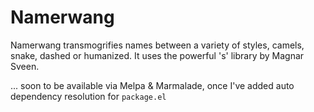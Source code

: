 # Namerwang

Namerwang transmogrifies names between a variety of styles, camels,
snake, dashed or humanized. It uses the powerful 's' library by Magnar
Sveen.

... soon to be available via Melpa & Marmalade, once I've added auto
dependency resolution for `package.el`
